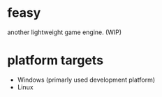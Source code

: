 # feasy
another lightweight game engine. (WIP)

# platform targets
- Windows (primarly used development platform)
- Linux
